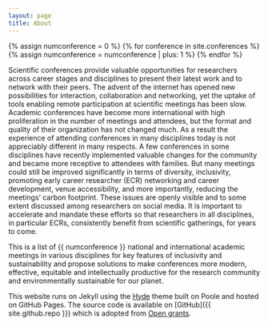 ```yaml
---
layout: page
title: About
---
```

{% assign numconference = 0 %}
        {% for conference in site.conferences %}
          {% assign numconference = numconference | plus: 1 %}
{% endfor %}

Scientific conferences provide valuable opportunities for researchers across career stages and disciplines to present their latest work and to network with their peers. The advent of the internet has opened new possibilities for interaction, collaboration and networking, yet the uptake of tools enabling remote participation at scientific meetings has been slow. Academic conferences have become more international with high proliferation in the number of meetings and attendees, but the format and quality of their organization has not changed much. As a result the experience of attending conferences in many disciplines today is not appreciably different in many respects. A few conferences in some disciplines have recently implemented valuable changes for the community and became more receptive to attendees with families. But many meetings could still be improved significantly in terms of diversity, inclusivity, promoting early career researcher (ECR) networking and career development, venue accessibility, and more importantly, reducing the meetings’ carbon footprint. These issues are openly visible and to some extent discussed among researchers on social media. It is important to accelerate and mandate these efforts so that researchers in all disciplines, in particular ECRs, consistently benefit from scientific gatherings, for years to come.

This is a list of {{ numconference }} national and international academic meetings in various disciplines for key features of inclusivity and sustainability and propose solutions to make conferences more modern, effective, equitable and intellectually productive for the research community and environmentally sustainable for our planet. 


This website runs on Jekyll using the [Hyde](http://hyde.getpoole.com) theme built on Poole and hosted on GitHub Pages.
The source code is available on [GitHub]({{ site.github.repo }}) which is adopted from [Open grants](https://github.com/weecology/ogrants).


